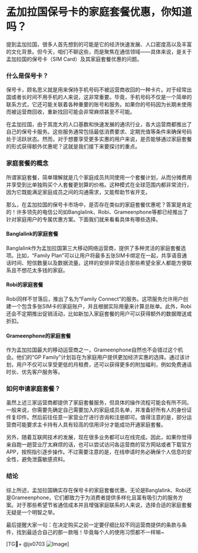 # 孟加拉国保号卡的家庭套餐优惠，你知道吗？

提到孟加拉国，很多人首先想到的可能是它的经济快速发展、人口密度高以及丰富的文化背景。但今天，咱们不聊这些，而是聚焦在通信领域——具体来说，是关于孟加拉国的保号卡（SIM Card）及其家庭套餐优惠的问题。

### 什么是保号卡？

保号卡，顾名思义就是用来保持手机号码不被运营商收回的一种卡片。对于经常出国或者长时间不用手机的人来说，这非常重要。毕竟，手机号码不仅是一个简单的联系方式，它还可能关联着各种重要的账号和服务。如果你的号码因为长期未使用而被运营商回收，重新找回可能会非常麻烦甚至不可能。

在孟加拉国，由于其庞大的人口基数和快速发展的通讯行业，各大运营商都推出了自己的保号卡服务。这些服务通常包括最低消费要求、定期充值等条件来确保号码处于活跃状态。然而，对于想要享受更多实惠的用户来说，是否能够通过家庭套餐的形式获得额外优惠呢？这就是我们接下来要探讨的重点。

### 家庭套餐的概念

所谓家庭套餐，简单理解就是几个家庭成员共同使用一个套餐计划，从而分摊费用并享受到比单独购买个人套餐更划算的价格。这种模式在全球范围内都非常流行，因为它既能满足家庭成员之间的沟通需求，又能帮助节省开支。

那么，在孟加拉国的保号卡市场中，是否存在类似的家庭套餐优惠呢？答案是肯定的！许多领先的电信公司如Banglalink、Robi、Grameenphone等都已经推出了针对家庭用户的专属优惠方案。下面我们就来看看具体有哪些选择。

#### Banglalink的家庭套餐
Banglalink作为孟加拉国第三大移动网络运营商，提供了多种灵活的家庭套餐选项。比如，“Family Plan”可以让用户将最多五张SIM卡绑定在一起，共享语音通话时间、短信数量以及数据流量。这样的安排非常适合那些希望全家人都能方便联系且不想花太多钱的家庭。

#### Robi的家庭套餐
Robi同样不甘落后，推出了名为“Family Connect”的服务。这项服务允许用户创建一个包含多张SIM卡的家庭账户，并且根据实际用量来计算总账单。此外，Robi还会不定期推出促销活动，比如新加入家庭套餐的用户可以获得额外的数据赠送或折扣。

#### Grameenphone的家庭套餐
作为孟加拉国最大的移动运营商之一，Grameenphone自然也不会错过这个机会。他们的“GP Family”计划旨在为家庭用户提供更加经济实惠的选择。通过该计划，用户不仅可以享受更低的月租费，还可以获得更多的附加福利，例如免费通话时长、优先客户服务等。

### 如何申请家庭套餐？

虽然上述三家运营商都提供了家庭套餐服务，但具体的操作流程可能会有所不同。一般来说，你需要先确定自己需要加入的家庭成员名单，并准备好所有人的身份证件复印件。然后前往任意一家营业厅进行咨询和注册即可。值得注意的是，部分运营商可能要求主卡持有人具有较高的信用评分才能成功开通家庭套餐。

另外，随着互联网技术的发展，现在很多业务都可以在线完成。因此，如果你觉得亲自跑一趟营业厅太麻烦的话，也可以尝试访问各运营商的官方网站或者下载官方APP，按照指引逐步操作。不过需要注意的是，在线申请时务必确保个人信息的安全性，避免泄露敏感资料。

### 结论

综上所述，孟加拉国确实存在保号卡的家庭套餐优惠。无论是Banglalink、Robi还是Grameenphone，它们都致力于为消费者提供多样化且富有吸引力的服务方案。对于那些希望节省通信成本并且增强家庭联系的人来说，选择合适的家庭套餐无疑是一个明智之举。

最后提醒大家一句：在决定购买之前一定要仔细比较不同运营商提供的条款与条件，找到最适合自己的那一款哦！毕竟每个人的使用习惯都不一样嘛~

[TG💪+ @jx0703 ![Image](https://github.com/user-attachments/assets/dbca1d08-cadb-493c-b0ec-ad6f7a83f270)]
